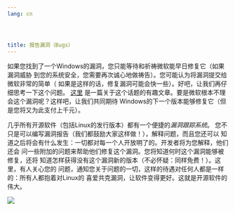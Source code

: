 ```yaml
---
lang: cn




title: 报告漏洞（Bugs）
---
```


如果您找到了一个Windows的漏洞，您只能等待和祈祷微软能早日修复它（如果漏洞威胁
到您的系统安全，您需要再次诚心地做祷告）。您可能认为将漏洞提交给微软非常的简单（
如果是这样的话，修复漏洞可能会快一些）。好吧，让我们再仔细思考一下这个问题。
<a href="http://www.oreillynet.com/mac/blog/2002/06/mission_impossible_submitting.html">这里</a>
是一篇关于这个话题的有趣文章。要是微软根本不理会这个漏洞呢？这样吧，让我们共同期待
Windows的下一个版本能够修复它（但是您将又为此支付上千元）。

几乎所有开源软件（包括Linux的发行版本）都有一个便捷的<i>漏洞跟踪系统</i>。
您不只是可以编写漏洞报告（我们都鼓励大家这样做！），解释问题，而且您还可以
知道之后将会有什么发生：一切都对每一个人开放明了的。开发者将为您解释，他们还会
问一些附加的问题来帮助他们修复这个漏洞。您将知道何时这个漏洞能够被修复，还将
知道怎样获得没有这个漏洞新的版本（不必怀疑：同样免费！）。这里，有人关心您的
问题，通知您关于问题的一切，这样的待遇对任何人都是一样的：所有人都抱着对Linux的
喜爱共克漏洞，让软件变得更好。这就是开源软件的伟大。

<img src="Images/report_bugs_thumb.png" />




